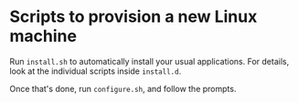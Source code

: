 # Scripts to provision a new Linux machine
Run `install.sh` to automatically install your usual applications. For details, look at the individual scripts inside `install.d`.

Once that's done, run `configure.sh`, and follow the prompts.
